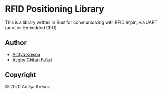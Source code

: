 # RFID Positioning Library

This is a library written in Rust for communicating with RFID Impinj via UART (another Embedded CPU)

## Author

- [Aditya Kresna](https://github.com/ujang360)
- [Abghy Ghifari Fa'ad](https://github.com/abghy)

## Copyright

&copy; 2020 Aditya Kresna
